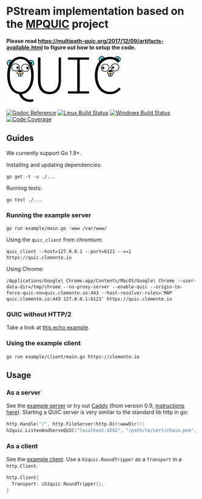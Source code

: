 # PStream implementation based on the [MPQUIC](https://github.com/qdeconinck/mp-quic) project

**Please read https://multipath-quic.org/2017/12/09/artifacts-available.html to figure out how to setup the code.**

<img src="docs/quic.png" width=303 height=124>

[![Godoc Reference](https://img.shields.io/badge/godoc-reference-blue.svg?style=flat-square)](https://godoc.org/github.com/lucas-clemente/pstream)
[![Linux Build Status](https://img.shields.io/travis/lucas-clemente/pstream/master.svg?style=flat-square&label=linux+build)](https://travis-ci.org/lucas-clemente/pstream)
[![Windows Build Status](https://img.shields.io/appveyor/ci/lucas-clemente/pstream/master.svg?style=flat-square&label=windows+build)](https://ci.appveyor.com/project/lucas-clemente/pstream/branch/master)
[![Code Coverage](https://img.shields.io/codecov/c/github/lucas-clemente/pstream/master.svg?style=flat-square)](https://codecov.io/gh/lucas-clemente/pstream/)


## Guides

We currently support Go 1.9+.

Installing and updating dependencies:

    go get -t -u ./...

Running tests:

    go test ./...

### Running the example server

    go run example/main.go -www /var/www/

Using the `quic_client` from chromium:

    quic_client --host=127.0.0.1 --port=6121 --v=1 https://quic.clemente.io

Using Chrome:

    /Applications/Google\ Chrome.app/Contents/MacOS/Google\ Chrome --user-data-dir=/tmp/chrome --no-proxy-server --enable-quic --origin-to-force-quic-on=quic.clemente.io:443 --host-resolver-rules='MAP quic.clemente.io:443 127.0.0.1:6121' https://quic.clemente.io

### QUIC without HTTP/2

Take a look at [this echo example](example/echo/echo.go).

### Using the example client

    go run example/client/main.go https://clemente.io

## Usage

### As a server

See the [example server](example/main.go) or try out [Caddy](https://github.com/mholt/caddy) (from version 0.9, [instructions here](https://github.com/mholt/caddy/wiki/QUIC)). Starting a QUIC server is very similar to the standard lib http in go:

```go
http.Handle("/", http.FileServer(http.Dir(wwwDir)))
h2quic.ListenAndServeQUIC("localhost:4242", "/path/to/cert/chain.pem", "/path/to/privkey.pem", nil)
```

### As a client

See the [example client](example/client/main.go). Use a `h2quic.RoundTripper` as a `Transport` in a `http.Client`.

```go
http.Client{
  Transport: &h2quic.RoundTripper{},
}
```



